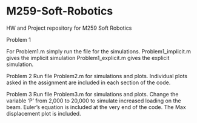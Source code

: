 # M259-Soft-Robotics
HW and Project repository for M259 Soft Robotics

Problem 1

For Problem1.m simply run the file for the simulations. 
Problem1_implicit.m gives the implicit simulation
Problem1_explicit.m gives the explicit simulation.


Problem 2
Run file Problem2.m for simulations and plots. Individual plots asked in the assignment are included in each section of the code.

Problem 3
Run file Problem3.m for simulations and plots. Change the variable ‘P’ from 2,000 to 20,000 to simulate increased loading on the beam. 
Euler’s equation is included at the very end of the code. The Max displacement plot is included.
